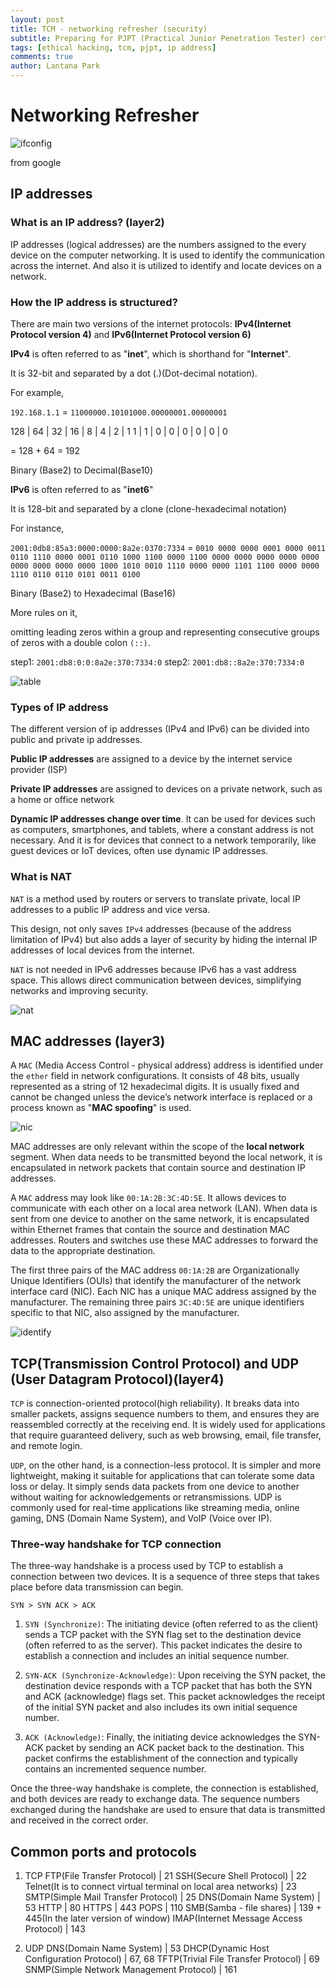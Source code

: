 ```yaml
---
layout: post
title: TCM - networking refresher (security)
subtitle: Preparing for PJPT (Practical Junior Penetration Tester) certification
tags: [ethical hacking, tcm, pjpt, ip address]
comments: true
author: Lantana Park
---
```


# Networking Refresher

![ifconfig](../assets/img/PJPT/ifconfig-terminal-output.png)

from google

## IP addresses

### What is an IP address? (layer2)

IP addresses (logical addresses) are the numbers assigned to the every device on the computer networking. It is used to identify the communication across the internet. And also it is utilized to identify and locate devices on a network.

### How the IP address is structured?

There are main two versions of the internet protocols: **IPv4(Internet Protocol version 4)** and **IPv6(Internet Protocol version 6)**

**IPv4** is often referred to as "**inet**", which is shorthand for "**Internet**".

It is 32-bit and separated by a dot (.)(Dot-decimal notation).

For example,

`192.168.1.1`
= `11000000.10101000.00000001.00000001`

128 | 64 | 32 | 16 | 8 | 4 | 2 | 1
1 | 1 | 0 | 0 | 0 | 0 | 0 | 0

= 128 + 64 = 192

Binary (Base2) to Decimal(Base10)

**IPv6** is often referred to as "**inet6**"

It is 128-bit and separated by a clone (clone-hexadecimal notation)

For instance,

`2001:0db8:85a3:0000:0000:8a2e:0370:7334`
= `0010 0000 0000 0001 0000 0011 0110 1110 0000 0001 0110 1000 1100 0000 1100 0000 0000 0000 0000 0000 0000 0000 0000 0000 1000 1010 0010 1110 0000 0000 1101 1100 0000 0000 1110 0110 0110 0101 0011 0100`

Binary (Base2) to Hexadecimal (Base16)

More rules on it,

omitting leading zeros within a group and representing consecutive groups of zeros with a double colon `(::)`.

step1: `2001:db8:0:0:8a2e:370:7334:0`
step2: `2001:db8::8a2e:370:7334:0`

![table](/gayeongpark.github.io/assets/img/PJPT/hex-table.webp)

### Types of IP address

The different version of ip addresses (IPv4 and IPv6) can be divided into public and private ip addresses.

**Public IP addresses** are assigned to a device by the internet service provider (ISP)

**Private IP addresses** are assigned to devices on a private network, such as a home or office network

**Dynamic IP addresses change over time**. It can be used for devices such as computers, smartphones, and tablets, where a constant address is not necessary. And it is for devices that connect to a network temporarily, like guest devices or IoT devices, often use dynamic IP addresses.

### What is NAT

`NAT` is a method used by routers or servers to translate private, local IP addresses to a public IP address and vice versa.

This design, not only saves `IPv4` addresses (because of the address limitation of IPv4) but also adds a layer of security by hiding the internal IP addresses of local devices from the internet.

`NAT` is not needed in IPv6 addresses because IPv6 has a vast address space. This allows direct communication between devices, simplifying networks and improving security.

![nat](../assets/img/PJPT/NAT-in-IPv6-03.png)

## MAC addresses (layer3)

A `MAC` (Media Access Control - physical address) address is identified under the `ether` field in network configurations. It consists of 48 bits, usually represented as a string of 12 hexadecimal digits. It is usually fixed and cannot be changed unless the device’s network interface is replaced or a process known as "**MAC spoofing**" is used.

![nic](../assets/img/PJPT/_1577686558_iQJrlFa5Gm.jpg)

MAC addresses are only relevant within the scope of the **local network** segment. When data needs to be transmitted beyond the local network, it is encapsulated in network packets that contain source and destination IP addresses.

A `MAC` address may look like `00:1A:2B:3C:4D:5E`. It allows devices to communicate with each other on a local area network (LAN). When data is sent from one device to another on the same network, it is encapsulated within Ethernet frames that contain the source and destination MAC addresses. Routers and switches use these MAC addresses to forward the data to the appropriate destination.

The first three pairs of the MAC address `00:1A:2B` are Organizationally Unique Identifiers (OUIs) that identify the manufacturer of the network interface card (NIC). Each NIC has a unique MAC address assigned by the manufacturer. The remaining three pairs `3C:4D:5E` are unique identifiers specific to that NIC, also assigned by the manufacturer.

![identify](../assets/img/PJPT/Screenshot%202024-06-11%20at%2007.34.20.png)

## TCP(Transmission Control Protocol) and UDP (User Datagram Protocol)(layer4)

`TCP` is connection-oriented protocol(high reliability). It breaks data into smaller packets, assigns sequence numbers to them, and ensures they are reassembled correctly at the receiving end. It is widely used for applications that require guaranteed delivery, such as web browsing, email, file transfer, and remote login.

`UDP`, on the other hand, is a connection-less protocol. It is simpler and more lightweight, making it suitable for applications that can tolerate some data loss or delay. It simply sends data packets from one device to another without waiting for acknowledgements or retransmissions. UDP is commonly used for real-time applications like streaming media, online gaming, DNS (Domain Name System), and VoIP (Voice over IP).

### Three-way handshake for TCP connection

The three-way handshake is a process used by TCP to establish a connection between two devices. It is a sequence of three steps that takes place before data transmission can begin.

`SYN > SYN ACK > ACK`

1. `SYN (Synchronize)`: The initiating device (often referred to as the client) sends a TCP packet with the SYN flag set to the destination device (often referred to as the server). This packet indicates the desire to establish a connection and includes an initial sequence number.

2. `SYN-ACK (Synchronize-Acknowledge)`: Upon receiving the SYN packet, the destination device responds with a TCP packet that has both the SYN and ACK (acknowledge) flags set. This packet acknowledges the receipt of the initial SYN packet and also includes its own initial sequence number.

3. `ACK (Acknowledge)`: Finally, the initiating device acknowledges the SYN-ACK packet by sending an ACK packet back to the destination. This packet confirms the establishment of the connection and typically contains an incremented sequence number.

Once the three-way handshake is complete, the connection is established, and both devices are ready to exchange data. The sequence numbers exchanged during the handshake are used to ensure that data is transmitted and received in the correct order.

## Common ports and protocols

1. TCP
   FTP(File Transfer Protocol) | 21
   SSH(Secure Shell Protocol) | 22
   Telnet(It is to connect virtual terminal on local area networks) | 23
   SMTP(Simple Mail Transfer Protocol) | 25
   DNS(Domain Name System) | 53
   HTTP | 80
   HTTPS | 443
   POPS | 110
   SMB(Samba - file shares) | 139 + 445(In the later version of window)
   IMAP(Internet Message Access Protocol) | 143

2. UDP
   DNS(Domain Name System) | 53
   DHCP(Dynamic Host Configuration Protocol) | 67, 68
   TFTP(Trivial File Transfer Protocol) | 69
   SNMP(Simple Network Management Protocol) | 161
